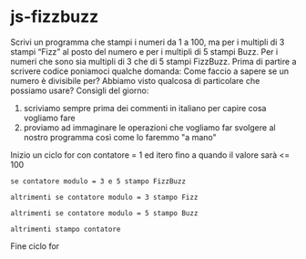 # js-fizzbuzz

Scrivi un programma che stampi i numeri da 1 a 100,
ma per i multipli di 3 stampi “Fizz” al posto del numero e per i multipli di 5 stampi Buzz.
Per i numeri che sono sia multipli di 3 che di 5 stampi FizzBuzz.
Prima di partire a scrivere codice poniamoci qualche domanda:
Come faccio a sapere se un numero è divisibile per?
Abbiamo visto qualcosa di particolare che possiamo usare?
Consigli del giorno:
1. scriviamo sempre prima dei commenti in italiano per capire cosa vogliamo fare
2. proviamo ad immaginare le operazioni che vogliamo far svolgere al nostro programma così come lo faremmo "a mano"


Inizio un ciclo for con contatore = 1 ed itero fino a quando il valore sarà <= 100

    se contatore modulo = 3 e 5 stampo FizzBuzz

    altrimenti se contatore modulo = 3 stampo Fizz

    altrimenti se contatore modulo = 5 stampo Buzz

    altrimenti stampo contatore

Fine ciclo for